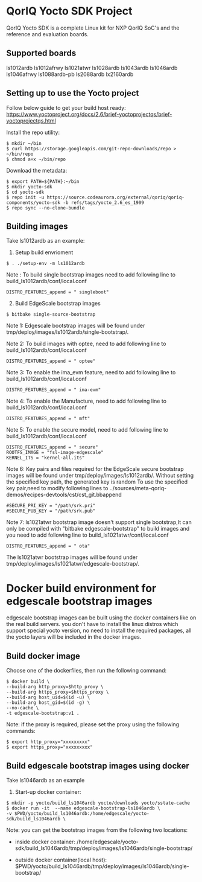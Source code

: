 # QorIQ Yocto SDK Project
QorIQ Yocto SDK is a complete Linux kit for NXP QorIQ SoC's and 
the reference and evaluation boards.

## Supported boards
ls1012ardb
ls1012afrwy
ls1021atwr
ls1028ardb
ls1043ardb
ls1046ardb
ls1046afrwy
ls1088ardb-pb
ls2088ardb
lx2160ardb
 

## Setting up to use the Yocto project
Follow below guide to get your build host ready:
https://www.yoctoproject.org/docs/2.6/brief-yoctoprojectqs/brief-yoctoprojectqs.html

Install the repo utility:
```
$ mkdir ~/bin
$ curl https://storage.googleapis.com/git-repo-downloads/repo > ~/bin/repo
$ chmod a+x ~/bin/repo
```

Download the metadata:
```
$ export PATH=${PATH}:~/bin
$ mkdir yocto-sdk
$ cd yocto-sdk
$ repo init -u https://source.codeaurora.org/external/qoriq/qoriq-components/yocto-sdk -b refs/tags/yocto_2.6_es_1909
$ repo sync --no-clone-bundle
```

## Building images
Take ls1012ardb as an example:

1. Setup build envrioment
```
$ . ./setup-env -m ls1012ardb
```

Note : To build single bootstrap images need to add following line to build_ls1012ardb/conf/local.conf
```
DISTRO_FEATURES_append = " singleboot"
```

2. Build EdgeScale bootstrap images
```
$ bitbake single-source-bootstrap
```

Note 1: Edgescale bootstrap images will be found under tmp/deploy/images/ls1012ardb/single-bootstrap/.

Note 2: To build images with optee, need to add following line to build_ls1012ardb/conf/local.conf
```
DISTRO_FEATURES_append = " optee"
```
Note 3: To enable the ima_evm feature, need to add following line to build_ls1012ardb/conf/local.conf
```
DISTRO_FEATURES_append = " ima-evm"
```
Note 4: To enable the Manufacture, need to add following line to build_ls1012ardb/conf/local.conf
```
DISTRO_FEATURES_append = " mft"
```
Note 5: To enable the secure model, need to add following line to build_ls1012ardb/conf/local.conf
```
DISTRO_FEATURES_append = " secure"
ROOTFS_IMAGE = "fsl-image-edgescale"
KERNEL_ITS = "kernel-all.its"
```
Note 6: Key pairs and files required for the EdgeScale secure bootstrap images will be found under tmp/deploy/images/ls1012ardb/.
        Without setting the specified key path, the generated key is random
        To use the specified key pair,need to modify following lines to ../sources/meta-qoriq-demos/recipes-devtools/cst/cst_git.bbappend
```
#SECURE_PRI_KEY = "/path/srk.pri"
#SECURE_PUB_KEY = "/path/srk.pub"
```
Note 7: ls1021atwr bootstrap image doesn't support single bootstrap,It can only be compiled with "bitbake edgescale-bootstrap" to build images
and you need to add following line to build_ls1021atwr/conf/local.conf
```
DISTRO_FEATURES_append = " ota"
```
The ls1021atwr bootstrap images will be found under tmp/deploy/images/ls1021atwr/edgescale-bootstrap/.

# Docker build environment for edgescale bootstrap images

edgescale bootstrap images can be built using the docker containers like on
the real build servers. you don't have to install the linux distros which
support special yocto version, no need to install the required packages,
all the yocto layers will be included in the docker images.

## Build docker image

Choose one of the dockerfiles, then run the following command:
```
$ docker build \
--build-arg http_proxy=$http_proxy \
--build-arg https_proxy=$https_proxy \
--build-arg host_uid=$(id -u) \
--build-arg host_gid=$(id -g) \
--no-cache \
-t edgescale-bootstrap:v1 .
```
Note:
if the proxy is required, please set the proxy using the following commands:
```
$ export http_proxy="xxxxxxxxx"
$ export https_proxy="xxxxxxxxx"
```

## Build edgescale bootstrap images using docker

Take ls1046ardb as an example
1. Start-up docker container:
```
$ mkdir -p yocto/build_ls1046ardb yocto/downloads yocto/sstate-cache
$ docker run -it  --name edgescale-bootstrap-ls1046ardb \
-v $PWD/yocto/build_ls1046ardb:/home/edgescale/yocto-sdk/build_ls1046ardb \
```

Note:
you can get the bootstrap images from the following two locations:
+ inside docker container:
/home/edgescale/yocto-sdk/build_ls1046ardb/tmp/deploy/images/ls1046ardb/single-bootstrap/

+ outside docker container(local host):
$PWD/yocto/build_ls1046ardb/tmp/deploy/images/ls1046ardb/single-bootstrap/

